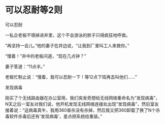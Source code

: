# 可以忍耐等2则

可以忍耐 

一私企老板不慎掉进井里，这个不会游泳的胖子只得疯狂地呼救。 

“再坚持一会儿。”他的妻子在井边说，“让我到厂里叫工人来救你。” 

“慢着！”井中的老板问道，“现在几点钟？” 

妻子答道：“11点半。” 

老板忙制止说：“慢着，我可以忍耐一下！等12点下班再去叫他们……” 

发现病毒 

刚买了个无线路由器在办公室用，我们突发奇想给无线网络重命名为“发现病毒”，N天之后一室友对我们说，他开机发现无线网络连接处出现“发现病毒”，然后室友接着说：“这病毒真牛，我用360查杀没有杀掉，然后我又把360卸载了换了N个杀毒软件杀毒后还有‘发现病毒’，差点把系统给重装。”